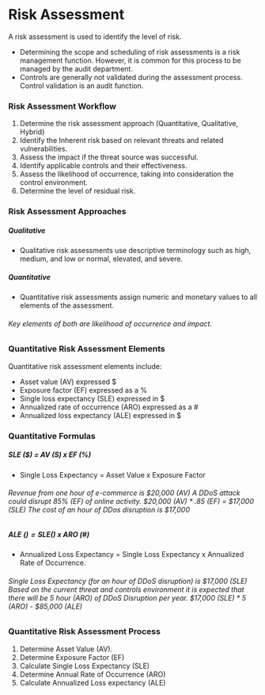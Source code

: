 # Risk Assessment
A risk assessment is used to identify the level of risk.

* Determining the scope and scheduling of risk assessments is a risk management function. However, it is common for this process to be managed by the audit department.
* Controls are generally not validated during the assessment process. Control validation is an audit function.

### Risk Assessment Workflow

1. Determine the risk assessment approach (Quantitative, Qualitative, Hybrid)
2. Identify the Inherent risk based on relevant threats and related vulnerabilities.
3. Assess the impact if the threat source was successful.
4. Identify applicable controls and their effectiveness.
5. Assess the likelihood of occurrence, taking into consideration the control environment.
6. Determine the level of residual risk.

### Risk Assessment Approaches

##### Qualitative
* Qualitative risk assessments use descriptive terminology such as high, medium, and low or normal, elevated, and severe.

##### Quantitative
* Quantitative risk assessments assign numeric and monetary values to all elements of the assessment.  
###### Key elements of both are likelihood of occurrence and impact.

### Quantitative Risk Assessment Elements
Quantitative risk assessment elements include:

* Asset value (AV) expressed $
* Exposure factor (EF) expressed as a %
* Single loss expectancy (SLE) expressed in $
* Annualized rate of occurrence (ARO) expressed as a #
* Annualized loss expectancy (ALE) expressed in $

### Quantitative Formulas
##### SLE ($) = AV (S) x EF (%)
* Single Loss Expectancy = Asset Value x Exposure Factor
###### Revenue from one hour of e-commerce is $20,000 (AV) A DDoS attack could disrupt 85% (EF) of online activity. $20,000 (AV) * .85 (EF) = $17,000 (SLE) The cost of an hour of DDos disruption is $17,000


##### ALE ($) = SLE ($) x ARO (#)
* Annualized Loss Expectancy = Single Loss Expectancy x Annualized Rate of Occurrence.
###### Single Loss Expectancy (for an hour of DDoS disruption) is $17,000 (SLE) Based on the current threat and controls environment it is expected that there will be 5 hour (ARO) of DDoS Disruption per year. $17,000 (SLE) * 5 (ARO) - $85,000 (ALE)

### Quantitative Risk Assessment Process

1. Determine Asset Value (AV).
2. Determine Exposure Factor (EF)
3. Calculate Single Loss Expectancy (SLE)
4. Determine Annual Rate of Occurrence (ARO)
5. Calculate Annualized Loss expectancy (ALE)
